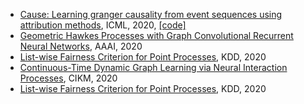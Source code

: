 * [Cause: Learning granger causality from event sequences using attribution methods](https://arxiv.org/pdf/2002.07906.pdf), ICML, 2020, [\[code\]](https://github.com/razhangwei/CAUSE)
* [Geometric Hawkes Processes with Graph Convolutional Recurrent Neural Networks](https://ojs.aaai.org/index.php/AAAI/article/view/4416), AAAI, 2020
* [List-wise Fairness Criterion for Point Processes](https://dl.acm.org/doi/pdf/10.1145/3394486.3403246), KDD, 2020
* [Continuous-Time Dynamic Graph Learning via Neural Interaction Processes](https://dl.acm.org/doi/pdf/10.1145/3340531.3411946), CIKM, 2020
* [List-wise Fairness Criterion for Point Processes](https://dl.acm.org/doi/pdf/10.1145/3394486.3403246), KDD, 2020
